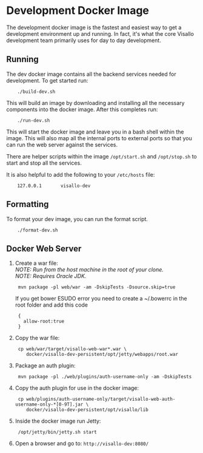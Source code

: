 # Development Docker Image

The development docker image is the fastest and easiest way to get a development environment up and running. In fact, it's what the core Visallo development team primarily uses for day to day development. 

## Running

The dev docker image contains all the backend services needed for development. To get started run:

        ./build-dev.sh

This will build an image by downloading and installing all the necessary components into the docker image. After
this completes run:

        ./run-dev.sh

This will start the docker image and leave you in a bash shell within the image. This will also map all the internal
ports to external ports so that you can run the web server against the services.

There are helper scripts within the image `/opt/start.sh` and `/opt/stop.sh` to start and stop all the services.

It is also helpful to add the following to your `/etc/hosts` file:

        127.0.0.1       visallo-dev

## Formatting

To format your dev image, you can run the format script.

        ./format-dev.sh

## Docker Web Server

1. Create a war file:<br/>
      _NOTE: Run from the host machine in the root of your clone._<br/>
      _NOTE: Requires Oracle JDK._

        mvn package -pl web/war -am -DskipTests -Dsource.skip=true

      If you get bower ESUDO error you need to create a ~/.bowerrc in the root folder and add this code

        {
          allow-root:true
        }

1. Copy the war file:

        cp web/war/target/visallo-web-war*.war \
           docker/visallo-dev-persistent/opt/jetty/webapps/root.war

1. Package an auth plugin:

        mvn package -pl ./web/plugins/auth-username-only -am -DskipTests

1. Copy the auth plugin for use in the docker image:

        cp web/plugins/auth-username-only/target/visallo-web-auth-username-only-*[0-9T].jar \
           docker/visallo-dev-persistent/opt/visallo/lib

1. Inside the docker image run Jetty:

        /opt/jetty/bin/jetty.sh start

1. Open a browser and go to: `http://visallo-dev:8080/`

